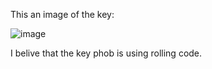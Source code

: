 This an image of the key:

![image](https://github.com/Hamika20/VWkey/assets/122438385/3aaa51a4-6705-4a3a-bfb0-82fa58480945)

I belive that the key phob is using rolling code.
